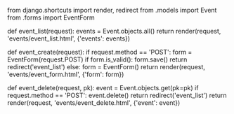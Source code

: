 from django.shortcuts import render, redirect
from .models import Event
from .forms import EventForm

def event_list(request):
    events = Event.objects.all()
    return render(request, 'events/event_list.html', {'events': events})

def event_create(request):
    if request.method == 'POST':
        form = EventForm(request.POST)
        if form.is_valid():
            form.save()
            return redirect('event_list')
    else:
        form = EventForm()
    return render(request, 'events/event_form.html', {'form': form})

def event_delete(request, pk):
    event = Event.objects.get(pk=pk)
    if request.method == 'POST':
        event.delete()
        return redirect('event_list')
    return render(request, 'events/event_delete.html', {'event': event})
